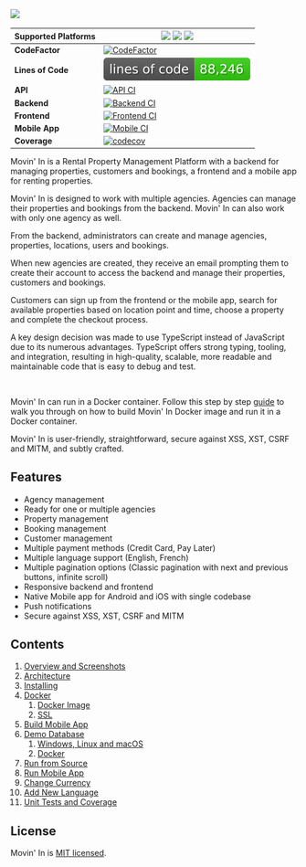 [![](https://movin-in.github.io/content/cover.jpg)](https://movin-in.github.io)

|**Supported Platforms**|  ![](https://img.shields.io/badge/iOS-4630EB.svg?logo=APPLE&labelColor=999999&logoColor=fff) ![](https://img.shields.io/badge/Android-4630EB.svg?&logo=ANDROID&labelColor=A4C639&logoColor=fff) ![](https://img.shields.io/badge/web-4630EB.svg?logo=GOOGLE-CHROME&labelColor=4285F4&logoColor=fff) |
| ----------- | ----------- |
| **CodeFactor**  | [![CodeFactor](https://www.codefactor.io/repository/github/aelassas/movinin/badge)](https://www.codefactor.io/repository/github/aelassas/movinin) |
| **Lines of Code** | ![loc](https://raw.githubusercontent.com/aelassas/movinin/loc/badge.svg) |
| **API**         | [![API CI](https://github.com/aelassas/movinin/actions/workflows/api.yml/badge.svg)](https://github.com/aelassas/movinin/actions/workflows/api.yml) |
| **Backend**     | [![Backend CI](https://github.com/aelassas/movinin/actions/workflows/backend.yml/badge.svg)](https://github.com/aelassas/movinin/actions/workflows/backend.yml) |
| **Frontend**    | [![Frontend CI](https://github.com/aelassas/movinin/actions/workflows/frontend.yml/badge.svg)](https://github.com/aelassas/movinin/actions/workflows/frontend.yml) |
| **Mobile App**  | [![Mobile CI](https://github.com/aelassas/movinin/actions/workflows/mobile.yml/badge.svg)](https://github.com/aelassas/movinin/actions/workflows/mobile.yml) |
| **Coverage**    | [![codecov](https://codecov.io/gh/aelassas/movinin/graph/badge.svg?token=TXD8SM1QHB)](https://codecov.io/gh/aelassas/movinin) |

Movin' In is a Rental Property Management Platform with a backend for managing properties, customers and bookings, a frontend and a mobile app for renting properties.

Movin' In is designed to work with multiple agencies. Agencies can manage their properties and bookings from the backend. Movin' In can also work with only one agency as well.

From the backend, administrators can create and manage agencies, properties, locations, users and bookings.

When new agencies are created, they receive an email prompting them to create their account to access the backend and manage their properties, customers and bookings.

Customers can sign up from the frontend or the mobile app, search for available properties based on location point and time, choose a property and complete the checkout process.

A key design decision was made to use TypeScript instead of JavaScript due to its numerous advantages. TypeScript offers strong typing, tooling, and integration, resulting in high-quality, scalable, more readable and maintainable code that is easy to debug and test.

<img src="https://movin-in.github.io/content/docker.png" alt="" width="220" />

Movin' In can run in a Docker container. Follow this step by step [guide](https://github.com/aelassas/movinin/wiki/Docker) to walk you through on how to build Movin' In Docker image and run it in a Docker container.

Movin' In is user-friendly, straightforward, secure against XSS, XST, CSRF and MITM, and subtly crafted.

## Features

* Agency management
* Ready for one or multiple agencies
* Property management
* Booking management
* Customer management
* Multiple payment methods (Credit Card, Pay Later)
* Multiple language support (English, French)
* Multiple pagination options (Classic pagination with next and previous buttons, infinite scroll)
* Responsive backend and frontend
* Native Mobile app for Android and iOS with single codebase
* Push notifications
* Secure against XSS, XST, CSRF and MITM

## Contents

1. [Overview and Screenshots](https://github.com/aelassas/movinin/wiki/Overview)
2. [Architecture](https://github.com/aelassas/movinin/wiki/Architecture)
3. [Installing](https://github.com/aelassas/movinin/wiki/Installing)
4. [Docker](https://github.com/aelassas/movinin/wiki/Docker)
   1. [Docker Image](https://github.com/aelassas/movinin/wiki/Docker#docker-image)
   2. [SSL](https://github.com/aelassas/movinin/wiki/Docker#ssl)
5. [Build Mobile App](https://github.com/aelassas/movinin/wiki/Build-Mobile-App)
6. [Demo Database](https://github.com/aelassas/movinin/wiki/Demo-Database)
   1. [Windows, Linux and macOS](https://github.com/aelassas/movinin/wiki/Demo-Database#windows-linux-and-macos)
   2. [Docker](https://github.com/aelassas/movinin/wiki/Demo-Database#docker)
8. [Run from Source](https://github.com/aelassas/movinin/wiki/Run-from-Source)
9. [Run Mobile App](https://github.com/aelassas/movinin/wiki/Run-Mobile-App)
10. [Change Currency](https://github.com/aelassas/movinin/wiki/Change-Currency)
11. [Add New Language](https://github.com/aelassas/movinin/wiki/Add-New-Language)
12. [Unit Tests and Coverage](https://github.com/aelassas/bookcars/wiki/Unit-Tests-and-Coverage)

## License

Movin' In is [MIT licensed](https://github.com/aelassas/movinin/blob/main/LICENSE).

